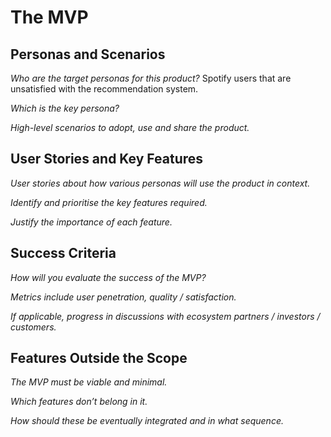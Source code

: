 # The MVP

## Personas and Scenarios

*Who are the target personas for this product?*
Spotify users that are unsatisfied with the recommendation system.

*Which is the key persona?*

*High-level scenarios to adopt, use and share the product.*

## User Stories and Key Features

*User stories about how various personas will use the product in context.*

*Identify and prioritise the key features required.*

*Justify the importance of each feature.*

## Success Criteria

*How will you evaluate the success of the MVP?*

*Metrics include user penetration, quality / satisfaction.*

*If applicable, progress in discussions with ecosystem partners / investors / customers.*

## Features Outside the Scope

*The MVP must be viable and minimal.*

*Which features don’t belong in it.*

*How should these be eventually integrated and in what sequence.*

